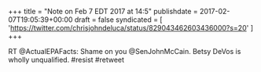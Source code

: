 +++
title = "Note on Feb 7 EDT 2017 at 14:5"
publishdate = 2017-02-07T19:05:39+00:00
draft = false
syndicated = [ 'https://twitter.com/chrisjohndeluca/status/829043462603436000?s=20' ]
+++

RT @ActualEPAFacts: Shame on you @SenJohnMcCain. Betsy DeVos is wholly unqualified. #resist #retweet
